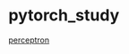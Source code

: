# pytorch_study

[perceptron]([https://github.com/dzv-github/pytorch_study/blob/main/perceptron.py#L52])
